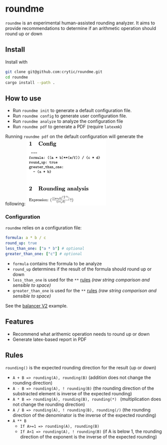# roundme

`roundme` is an experimental human-assisted rounding analyzer. It aims to provide recommendations to determine if an arithmetic operation should round up or down


## Install

Install with
```bash
git clone git@github.com:crytic/roundme.git
cd roundme
cargo install --path .
```


## How to use

- Run `roundme init` to generate a default configuration file. 
- Run `roundme config` to generate user configuration file. 
- Run `roundme analyze` to analyze the configuration file
- Run `roundme pdf` to generate a PDF (require `latexmk`)


Running `roundme pdf` on the default configuration will generate the following:
<img src="./images/example.png" alt="Example" width="50%" />


### Configuration

`roundme` relies on a configuration file:
```yaml
formula: a * b / c 
round_up: true
less_than_one: ["a * b"] # optional
greater_than_one: ["c"] # optional
```
- `formula` contains the formula to be analyze
- `round_up` determines if the result of the formula should round up or down
- `less_than_one` is used for the `**` [rules](#rules) *(raw string comparison and sensible to space)*
- `greater_than_one` is used for the `**` [rules](#rules) *(raw string comparison and sensible to space)*


See the [balancer V2](./examples/balancer/README.md) example.

## Features
- Recommend what arithemic operation needs to round up or down
- Generate latex-based report in PDF


## Rules

`rounding()` is the expected rounding direction for the result (up or down)

- `A + B => rounding(A), rounding(B)` (addition does not change the rounding direction)
- `A - B => rounding(A), ! rounding(B)` (the rounding direction of the substracted element is inverse of the expected rounding)
- `A * B => rounding(A), rounding(B), rounding(*) ` (multiplication does not change the rounding direction)
- `A / B => rounding(A), ! rounding(B), rounding(/)` (the rounding direction of the denominator is the inverse of the expected rounding)
- `A ** B`
  - `If A>=1 => rounding(A), rounding(B)`
  - `If A<1 => rounding(A), ! rounding(B)` (if A is below 1, the rounding direction of the exponent is the inverse of the expected rounding)

